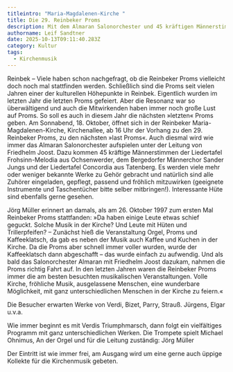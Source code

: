 ```yaml
---
titleintro: "Maria-Magdalenen-Kirche "
title: Die 29. Reinbeker Proms
description: Mit dem Almaran Salonorchester und 45 kräftigen Männerstimmen
authorname: Leif Sandtner
date: 2025-10-13T09:11:40.283Z
category: Kultur
tags:
  - Kirchenmusik
---
```

Reinbek – Viele haben schon nachgefragt, ob die Reinbeker Proms vielleicht doch noch mal stattfinden werden. Schließlich sind die Proms seit vielen Jahren einer der kulturellen Höhepunkte in Reinbek. Eigentlich wurden im letzten Jahr die letzten Proms gefeiert. Aber die Resonanz war so überwältigend und auch die Mitwirkenden haben immer noch große Lust auf Proms. So soll es auch in diesem Jahr die nächsten »letzten« Proms geben. Am Sonnabend, 18. Oktober, öffnet sich in der Reinbeker Maria-Magdalenen-Kirche, Kirchenallee, ab 16 Uhr der Vorhang zu den 29. Reinbeker Proms, zu den nächsten »last Proms«. Auch diesmal wird wie immer  das Almaran Salonorchester aufspielen unter der Leitung von Friedhelm Joost. Dazu kommen 45 kräftige Männerstimmen der Liedertafel Frohsinn-Melodia aus Ochsenwerder, dem Bergedorfer Männerchor Sander Jungs und der Liedertafel Concordia aus Tatenberg. Es werden viele mehr oder weniger bekannte Werke zu Gehör gebracht und natürlich sind alle Zuhörer eingeladen, gepflegt, passend und fröhlich mitzuwirken (geeignete Instrumente und Taschentücher bitte selber mitbringen!). Interessante Hüte sind ebenfalls gerne gesehen. 

Jörg Müller erinnert an damals, als am 26. Oktober 1997 zum ersten Mal Reinbeker Proms stattfanden: »Da haben einige Leute etwas schief geguckt. Solche Musik in der Kirche? Und Leute mit Hüten und Trillerpfeifen? – Zunächst hieß die Veranstaltung Orgel, Proms und Kaffeeklatsch, da gab es neben der Musik auch Kaffee und Kuchen in der Kirche. Da die Proms aber schnell immer voller wurden, wurde der Kaffeeklatsch dann abgeschafft – das wurde einfach zu aufwendig. Und als bald das Salonorchester Almaran mit Friedhelm Joost dazukam, nahmen die Proms richtig Fahrt auf. In den letzten Jahren waren die Reinbeker Proms immer die am besten besuchten musikalischen Veranstaltungen. Volle Kirche, fröhliche Musik, ausgelassene Menschen, eine wunderbare Möglichkeit, mit ganz unterschiedlichen Menschen in der Kirche zu feiern.«

Die Besucher erwarten Werke von Verdi, Bizet, Parry, Strauß. Jürgens, Elgar u.v.a.

Wie immer beginnt es mit Verdis Triumphmarsch, dann folgt ein vielfältiges Programm mit ganz unterschiedlichen Werken.  Die Trompete spielt Michael Ohnimus, An der Orgel und für die Leitung zuständig: Jörg Müller 

Der Eintritt ist wie immer frei, am Ausgang wird um eine gerne auch üppige Kollekte für die Kirchenmusik gebeten.